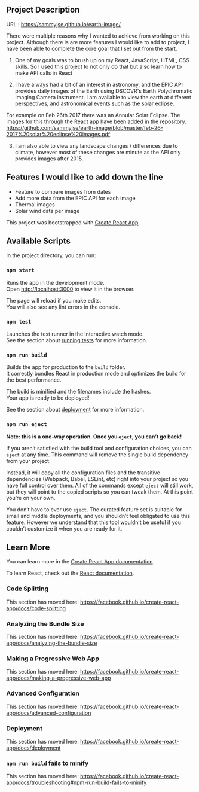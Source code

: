 ## Project Description 

URL : https://sammyjse.github.io/earth-image/

There were multiple reasons why I wanted to achieve from working on this project. Although there is are more features I would like to add to project, I have been able to complete the core goal that I set out from the start. 

1. One of my goals was to brush up on my React, JavaScript, HTML, CSS skills. So I used this project to not only do that but also learn how to make API calls in React

2. I have always had a bit of an interest in astronomy, and the EPIC API provides daily images of the Earth using DSCOVR's Earth Polychromatic Imaging Camera instrument. I am available to view the earth at different perspectives, and astronomical events such as the solar eclipse. 

For example on Feb 26th 2017 there was an Annular Solar Eclipse. The images for this through the React app have been added in the repository. https://github.com/sammyjse/earth-image/blob/master/feb-26-2017%20solar%20eclipse%20images.pdf

3. I am also able to view any landscape changes / differences due to climate, however most of these changes are minute as the API only provides images after 2015. 


## Features I would like to add down the line

- Feature to compare images from dates
- Add more data from the EPIC API for each image
- Thermal images
- Solar wind data per image

This project was bootstrapped with [Create React App](https://github.com/facebook/create-react-app).

## Available Scripts

In the project directory, you can run:

### `npm start`

Runs the app in the development mode.<br />
Open [http://localhost:3000](http://localhost:3000) to view it in the browser.

The page will reload if you make edits.<br />
You will also see any lint errors in the console.

### `npm test`

Launches the test runner in the interactive watch mode.<br />
See the section about [running tests](https://facebook.github.io/create-react-app/docs/running-tests) for more information.

### `npm run build`

Builds the app for production to the `build` folder.<br />
It correctly bundles React in production mode and optimizes the build for the best performance.

The build is minified and the filenames include the hashes.<br />
Your app is ready to be deployed!

See the section about [deployment](https://facebook.github.io/create-react-app/docs/deployment) for more information.

### `npm run eject`

**Note: this is a one-way operation. Once you `eject`, you can’t go back!**

If you aren’t satisfied with the build tool and configuration choices, you can `eject` at any time. This command will remove the single build dependency from your project.

Instead, it will copy all the configuration files and the transitive dependencies (Webpack, Babel, ESLint, etc) right into your project so you have full control over them. All of the commands except `eject` will still work, but they will point to the copied scripts so you can tweak them. At this point you’re on your own.

You don’t have to ever use `eject`. The curated feature set is suitable for small and middle deployments, and you shouldn’t feel obligated to use this feature. However we understand that this tool wouldn’t be useful if you couldn’t customize it when you are ready for it.

## Learn More

You can learn more in the [Create React App documentation](https://facebook.github.io/create-react-app/docs/getting-started).

To learn React, check out the [React documentation](https://reactjs.org/).

### Code Splitting

This section has moved here: https://facebook.github.io/create-react-app/docs/code-splitting

### Analyzing the Bundle Size

This section has moved here: https://facebook.github.io/create-react-app/docs/analyzing-the-bundle-size

### Making a Progressive Web App

This section has moved here: https://facebook.github.io/create-react-app/docs/making-a-progressive-web-app

### Advanced Configuration

This section has moved here: https://facebook.github.io/create-react-app/docs/advanced-configuration

### Deployment

This section has moved here: https://facebook.github.io/create-react-app/docs/deployment

### `npm run build` fails to minify

This section has moved here: https://facebook.github.io/create-react-app/docs/troubleshooting#npm-run-build-fails-to-minify
